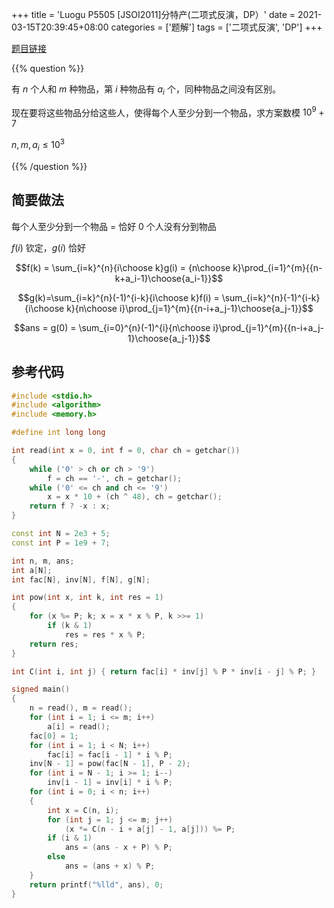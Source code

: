 +++
title = 'Luogu P5505 [JSOI2011]分特产(二项式反演，DP）'
date = 2021-03-15T20:39:45+08:00
categories = ['题解']
tags = ['二项式反演', 'DP']
+++

[题目链接](https://www.luogu.com.cn/problem/P5505)

{{% question %}}

有 $n$ 个人和 $m$ 种物品，第 $i$ 种物品有 $a_i$ 个，同种物品之间没有区别。

现在要将这些物品分给这些人，使得每个人至少分到一个物品，求方案数模 $10^9 + 7$

$n,m,a_i \le 10^3$

{{% /question %}}

<!--more-->

## 简要做法

每个人至少分到一个物品 $=$ 恰好 $0$ 个人没有分到物品

$f(i)$ 钦定，$g(i)$ 恰好

$$f(k) = \sum_{i=k}^{n}{i\choose k}g(i) = {n\choose k}\prod_{i=1}^{m}{{n-k+a_i-1}\choose{a_i-1}}$$

$$g(k)=\sum_{i=k}^{n}(-1)^{i-k}{i\choose k}f(i) = \sum_{i=k}^{n}(-1)^{i-k}{i\choose k}{n\choose i}\prod_{j=1}^{m}{{n-i+a_j-1}\choose{a_j-1}}$$

$$ans = g(0) = \sum_{i=0}^{n}(-1)^{i}{n\choose i}\prod_{j=1}^{m}{{n-i+a_j-1}\choose{a_j-1}}$$

## 参考代码

```cpp
#include <stdio.h>
#include <algorithm>
#include <memory.h>

#define int long long

int read(int x = 0, int f = 0, char ch = getchar())
{
    while ('0' > ch or ch > '9')
        f = ch == '-', ch = getchar();
    while ('0' <= ch and ch <= '9')
        x = x * 10 + (ch ^ 48), ch = getchar();
    return f ? -x : x;
}

const int N = 2e3 + 5;
const int P = 1e9 + 7;

int n, m, ans;
int a[N];
int fac[N], inv[N], f[N], g[N];

int pow(int x, int k, int res = 1)
{
    for (x %= P; k; x = x * x % P, k >>= 1)
        if (k & 1)
            res = res * x % P;
    return res;
}

int C(int i, int j) { return fac[i] * inv[j] % P * inv[i - j] % P; }

signed main()
{
    n = read(), m = read();
    for (int i = 1; i <= m; i++)
        a[i] = read();
    fac[0] = 1;
    for (int i = 1; i < N; i++)
        fac[i] = fac[i - 1] * i % P;
    inv[N - 1] = pow(fac[N - 1], P - 2);
    for (int i = N - 1; i >= 1; i--)
        inv[i - 1] = inv[i] * i % P;
    for (int i = 0; i < n; i++)
    {
        int x = C(n, i);
        for (int j = 1; j <= m; j++)
            (x *= C(n - i + a[j] - 1, a[j])) %= P;
        if (i & 1)
            ans = (ans - x + P) % P;
        else
            ans = (ans + x) % P;
    }
    return printf("%lld", ans), 0;
}
```
